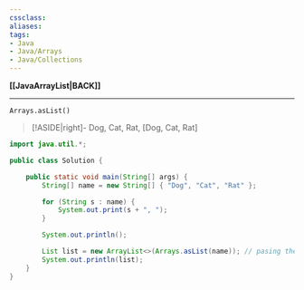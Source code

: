 ```yaml
---
cssclass:
aliases:
tags:
- Java
- Java/Arrays 
- Java/Collections 
---
```

**[[JavaArrayList|BACK]]**

---
`Arrays.asList()`

>[!ASIDE|right]-
> Dog, Cat, Rat, 
> [Dog, Cat, Rat]

```java
import java.util.*;

public class Solution {

    public static void main(String[] args) {
        String[] name = new String[] { "Dog", "Cat", "Rat" };

        for (String s : name) {
            System.out.print(s + ", ");
        }

        System.out.println();

        List list = new ArrayList<>(Arrays.asList(name)); // pasing the string array
        System.out.println(list);
    }
}
```